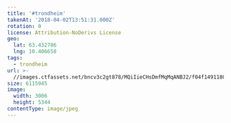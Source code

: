 ```yaml
---
title: '#trondheim'
takenAt: '2018-04-02T13:51:31.000Z'
rotation: 0
license: Attribution-NoDerivs License
geo:
  lat: 63.432786
  lng: 10.406658
tags:
  - trondheim
url: >-
  //images.ctfassets.net/bncv3c2gt878/MQiIieCHsDmfMqMqANBJ2/f04f1491180f8d846366039108f277ce/trondheim_41340084852_o
size: 6115945
image:
  width: 3006
  height: 5344
contentType: image/jpeg
---
```


